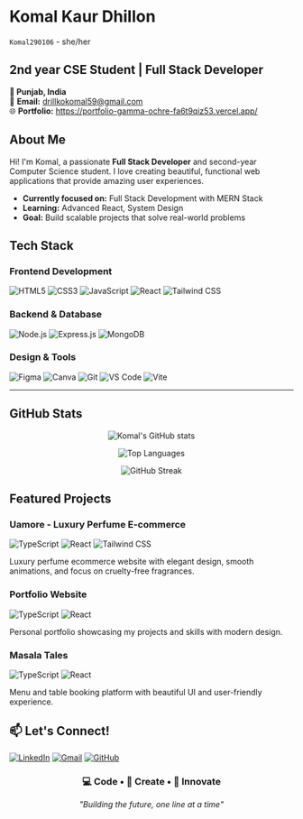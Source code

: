 # Komal Kaur Dhillon
`Komal290106` - she/her

## 2nd year CSE Student | Full Stack Developer

**📍 Punjab, India**  
📧 **Email:** drillkokomal59@gmail.com  
🌐 **Portfolio:** https://portfolio-gamma-ochre-fa6t9qiz53.vercel.app/



##  About Me

Hi! I'm Komal, a passionate **Full Stack Developer** and second-year Computer Science student. I love creating beautiful, functional web applications that provide amazing user experiences.

-  **Currently focused on:** Full Stack Development with MERN Stack
-  **Learning:** Advanced React, System Design
-  **Goal:** Build scalable projects that solve real-world problems


##  Tech Stack

### **Frontend Development**
![HTML5](https://img.shields.io/badge/HTML5-E34F26?style=for-the-badge&logo=html5&logoColor=white)
![CSS3](https://img.shields.io/badge/CSS3-1572B6?style=for-the-badge&logo=css3&logoColor=white)
![JavaScript](https://img.shields.io/badge/JavaScript-F7DF1E?style=for-the-badge&logo=javascript&logoColor=black)
![React](https://img.shields.io/badge/React-20232A?style=for-the-badge&logo=react&logoColor=61DAFB)
![Tailwind CSS](https://img.shields.io/badge/Tailwind_CSS-38B2AC?style=for-the-badge&logo=tailwind-css&logoColor=white)

### **Backend & Database**
![Node.js](https://img.shields.io/badge/Node.js-43853D?style=for-the-badge&logo=node.js&logoColor=white)
![Express.js](https://img.shields.io/badge/Express.js-404D59?style=for-the-badge&logo=express&logoColor=white)
![MongoDB](https://img.shields.io/badge/MongoDB-4EA94B?style=for-the-badge&logo=mongodb&logoColor=white)

### **Design & Tools**
![Figma](https://img.shields.io/badge/Figma-F24E1E?style=for-the-badge&logo=figma&logoColor=white)
![Canva](https://img.shields.io/badge/Canva-%2300C4CC?style=for-the-badge&logo=Canva&logoColor=white)
![Git](https://img.shields.io/badge/Git-F05032?style=for-the-badge&logo=git&logoColor=white)
![VS Code](https://img.shields.io/badge/VS_Code-0078D4?style=for-the-badge&logo=visual%20studio%20code&logoColor=white)
![Vite](https://img.shields.io/badge/Vite-B73BFE?style=for-the-badge&logo=vite&logoColor=FFD62E)

---

##  GitHub Stats

<div align="center">

![Komal's GitHub stats](https://github-readme-stats.vercel.app/api?username=Komal290106&show_icons=true&theme=radical&hide_border=true)

![Top Languages](https://github-readme-stats.vercel.app/api/top-langs/?username=Komal290106&layout=compact&theme=radical&hide_border=true)

![GitHub Streak](https://github-readme-streak-stats.herokuapp.com/?user=Komal290106&theme=radical&hide_border=true)

</div>


##  Featured Projects

###  Uamore - Luxury Perfume E-commerce
![TypeScript](https://img.shields.io/badge/TypeScript-007ACC?style=flat-square&logo=typescript&logoColor=white)
![React](https://img.shields.io/badge/React-20232A?style=flat-square&logo=react&logoColor=61DAFB)
![Tailwind CSS](https://img.shields.io/badge/Tailwind_CSS-38B2AC?style=flat-square&logo=tailwind-css&logoColor=white)

Luxury perfume ecommerce website with elegant design, smooth animations, and focus on cruelty-free fragrances.

###  Portfolio Website
![TypeScript](https://img.shields.io/badge/TypeScript-007ACC?style=flat-square&logo=typescript&logoColor=white)
![React](https://img.shields.io/badge/React-20232A?style=flat-square&logo=react&logoColor=61DAFB)

Personal portfolio showcasing my projects and skills with modern design.

###  Masala Tales
![TypeScript](https://img.shields.io/badge/TypeScript-007ACC?style=flat-square&logo=typescript&logoColor=white)
![React](https://img.shields.io/badge/React-20232A?style=flat-square&logo=react&logoColor=61DAFB)

Menu and table booking platform with beautiful UI and user-friendly experience.


## 📫 Let's Connect!

[![LinkedIn](https://img.shields.io/badge/LinkedIn-0077B5?style=for-the-badge&logo=linkedin&logoColor=white)](https://www.linkedin.com/in/komal-kaur-dhillon-59149a330/)
[![Gmail](https://img.shields.io/badge/Gmail-D14836?style=for-the-badge&logo=gmail&logoColor=white)](mailto:drillkokomal59@gmail.com)
[![GitHub](https://img.shields.io/badge/GitHub-100000?style=for-the-badge&logo=github&logoColor=white)](https://github.com/Komal290106)


<div align="center">

### 💻 **Code** • 🎨 **Create** • 🚀 **Innovate**

*"Building the future, one line at a time"*

</div>
